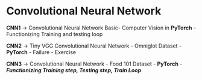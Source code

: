 # Convolutional Neural Network

**CNN1** -> Convolutional Neural Network Basic- Computer Vision in **PyTorch** - Functionizing Training and testing loop

**CNN2** -> Tiny VGG Convolutional Neural Network - Omniglot Dataset - **PyTorch** - Failure - Exercise

**CNN3** ->  Convolutional Neural Network - Food 101 Dataset - **PyTorch** - ***Functionizing Training step, Testing step, Train Loop***
